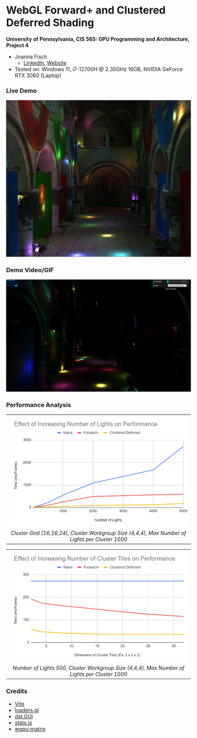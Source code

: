 WebGL Forward+ and Clustered Deferred Shading
======================

**University of Pennsylvania, CIS 565: GPU Programming and Architecture, Project 4**

* Joanna Fisch
  * [LinkedIn](https://www.linkedin.com/in/joanna-fisch-bb2979186/), [Website](https://sites.google.com/view/joannafischsportfolio/home)
* Tested on: Windows 11, i7-12700H @ 2.30GHz 16GB, NVIDIA GeForce RTX 3060 (Laptop)

### Live Demo

[![](img/thumb.png)](http://TODO.github.io/Project4-WebGPU-Forward-Plus-and-Clustered-Deferred)

### Demo Video/GIF

[![](img/ScenePic.png)](img/VideoDemo.mp4)

### Performance Analysis

<table>
  <tr>
    <td><img src="img/effectLights.png" /></td>
  </tr>
  <tr>
    <td colspan="3" align="center"><i> Cluster Grid (16,16,24), Cluster Workgroup Size (4,4,4), Max Number of Lights per Cluster 1000</i></td>
  </tr>
</table>

<table>
  <tr>
    <td><img src="img/effectClusterTiles.png" /></td>
  </tr>
  <tr>
    <td colspan="3" align="center"><i> Number of Lights 500, Cluster Workgroup Size (4,4,4), Max Number of Lights per Cluster 1000</i></td>
  </tr>
</table>

### Credits

- [Vite](https://vitejs.dev/)
- [loaders.gl](https://loaders.gl/)
- [dat.GUI](https://github.com/dataarts/dat.gui)
- [stats.js](https://github.com/mrdoob/stats.js)
- [wgpu-matrix](https://github.com/greggman/wgpu-matrix)
